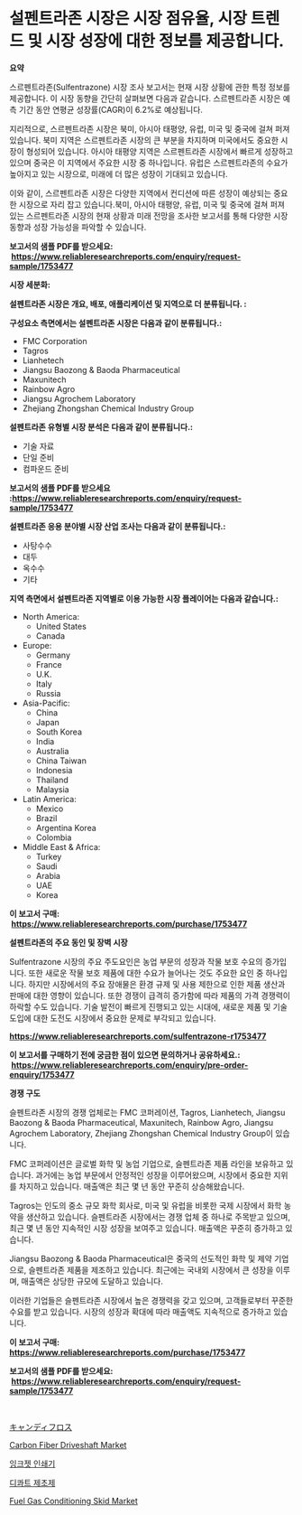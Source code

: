 <p><h1>설펜트라존 시장은 시장 점유율, 시장 트렌드 및 시장 성장에 대한 정보를 제공합니다.</h1></p><p><strong>요약</strong></p>
<p><p>스르펜트라존(Sulfentrazone) 시장 조사 보고서는 현재 시장 상황에 관한 특정 정보를 제공합니다. 이 시장 동향을 간단히 살펴보면 다음과 같습니다. 스르펜트라존 시장은 예측 기간 동안 연평균 성장률(CAGR)이 6.2%로 예상됩니다.</p><p>지리적으로, 스르펜트라존 시장은 북미, 아시아 태평양, 유럽, 미국 및 중국에 걸쳐 퍼져 있습니다. 북미 지역은 스르펜트라존 시장의 큰 부분을 차지하며 미국에서도 중요한 시장이 형성되어 있습니다. 아시아 태평양 지역은 스르펜트라존 시장에서 빠르게 성장하고 있으며 중국은 이 지역에서 주요한 시장 중 하나입니다. 유럽은 스르펜트라존의 수요가 높아지고 있는 시장으로, 미래에 더 많은 성장이 기대되고 있습니다.</p><p>이와 같이, 스르펜트라존 시장은 다양한 지역에서 컨디션에 따른 성장이 예상되는 중요한 시장으로 자리 잡고 있습니다.북미, 아시아 태평양, 유럽, 미국 및 중국에 걸쳐 퍼져 있는 스르펜트라존 시장의 현재 상황과 미래 전망을 조사한 보고서를 통해 다양한 시장 동향과 성장 가능성을 파악할 수 있습니다.</p></p>
<p><strong>보고서의 샘플 PDF를 받으세요: &nbsp;<a href="https://www.reliableresearchreports.com/enquiry/request-sample/1753477">https://www.reliableresearchreports.com/enquiry/request-sample/1753477</a></strong></p>
<p><strong>시장 세분화:</strong></p>
<p><strong> 설펜트라존 시장은 개요, 배포, 애플리케이션 및 지역으로 더 분류됩니다. :</strong></p>
<p><strong>구성요소 측면에서는 설펜트라존 시장은 다음과 같이 분류됩니다.:</strong></p>
<p><ul><li>FMC Corporation</li><li>Tagros</li><li>Lianhetech</li><li>Jiangsu Baozong & Baoda Pharmaceutical</li><li>Maxunitech</li><li>Rainbow Agro</li><li>Jiangsu Agrochem Laboratory</li><li>Zhejiang Zhongshan Chemical Industry Group</li></ul></p>
<p><strong> 설펜트라존 유형별 시장 분석은 다음과 같이 분류됩니다.:</strong></p>
<p><ul><li>기술 자료</li><li>단일 준비</li><li>컴파운드 준비</li></ul></p>
<p><strong>보고서의 샘플 PDF를 받으세요 :<a href="https://www.reliableresearchreports.com/enquiry/request-sample/1753477">https://www.reliableresearchreports.com/enquiry/request-sample/1753477</a></strong></p>
<p><strong> 설펜트라존 응용 분야별 시장 산업 조사는 다음과 같이 분류됩니다.:</strong></p>
<p><ul><li>사탕수수</li><li>대두</li><li>옥수수</li><li>기타</li></ul></p>
<p><strong>지역 측면에서 설펜트라존 지역별로 이용 가능한 시장 플레이어는 다음과 같습니다.:</strong></p>
<p><ul>
    <li>
        North America:
        <ul>
            <li>United States</li>
            <li>Canada</li>
        </ul>
    </li>
    <li>
        Europe:
        <ul>
            <li>Germany</li>
            <li>France</li>
            <li>U.K.</li>
            <li>Italy</li>
            <li>Russia</li>
        </ul>
    </li>
    <li>
        Asia-Pacific:
        <ul>
            <li>China</li>
            <li>Japan</li>
            <li>South Korea</li>
            <li>India</li>
            <li>Australia</li>
            <li>China Taiwan</li>
            <li>Indonesia</li>
            <li>Thailand</li>
            <li>Malaysia</li>
        </ul>
    </li>
    <li>
        Latin America:
        <ul>
            <li>Mexico</li>
            <li>Brazil</li>
            <li>Argentina Korea</li>
            <li>Colombia</li>
        </ul>
    </li>
    <li>
        Middle East & Africa:
        <ul>
            <li>Turkey</li>
            <li>Saudi</li>
            <li>Arabia</li>
            <li>UAE</li>
            <li>Korea</li>
        </ul>
    </li>
    </ul></p>
<p><strong>이 보고서 구매: &nbsp;<a href="https://www.reliableresearchreports.com/purchase/1753477">https://www.reliableresearchreports.com/purchase/1753477</a></strong></p>
<p><strong>설펜트라존의 주요 동인 및 장벽 시장</strong></p>
<p><p>Sulfentrazone 시장의 주요 주도요인은 농업 부문의 성장과 작물 보호 수요의 증가입니다. 또한 새로운 작물 보호 제품에 대한 수요가 늘어나는 것도 주요한 요인 중 하나입니다. 하지만 시장에서의 주요 장애물은 환경 규제 및 사용 제한으로 인한 제품 생산과 판매에 대한 영향이 있습니다. 또한 경쟁이 급격히 증가함에 따라 제품의 가격 경쟁력이 하락할 수도 있습니다. 기술 발전이 빠르게 진행되고 있는 시대에, 새로운 제품 및 기술 도입에 대한 도전도 시장에서 중요한 문제로 부각되고 있습니다.</p></p>
<p><strong><a href="https://www.reliableresearchreports.com/sulfentrazone-r1753477">https://www.reliableresearchreports.com/sulfentrazone-r1753477</a></strong></p>
<p><strong>이 보고서를 구매하기 전에 궁금한 점이 있으면 문의하거나 공유하세요.: &nbsp;<a href="https://www.reliableresearchreports.com/enquiry/pre-order-enquiry/1753477">https://www.reliableresearchreports.com/enquiry/pre-order-enquiry/1753477</a></strong></p>
<p><strong>경쟁 구도</strong></p>
<p><p>슬펜트라존 시장의 경쟁 업체로는 FMC 코퍼레이션, Tagros, Lianhetech, Jiangsu Baozong & Baoda Pharmaceutical, Maxunitech, Rainbow Agro, Jiangsu Agrochem Laboratory, Zhejiang Zhongshan Chemical Industry Group이 있습니다. </p><p>FMC 코퍼레이션은 글로벌 화학 및 농업 기업으로, 슬펜트라존 제품 라인을 보유하고 있습니다. 과거에는 농업 부문에서 안정적인 성장을 이루어왔으며, 시장에서 중요한 지위를 차지하고 있습니다. 매출액은 최근 몇 년 동안 꾸준히 상승해왔습니다.</p><p>Tagros는 인도의 중소 규모 화학 회사로, 미국 및 유럽을 비롯한 국제 시장에서 화학 농약을 생산하고 있습니다. 슬펜트라존 시장에서는 경쟁 업체 중 하나로 주목받고 있으며, 최근 몇 년 동안 지속적인 시장 성장을 보여주고 있습니다. 매출액은 꾸준히 증가하고 있습니다.</p><p>Jiangsu Baozong & Baoda Pharmaceutical은 중국의 선도적인 화학 및 제약 기업으로, 슬펜트라존 제품을 제조하고 있습니다. 최근에는 국내외 시장에서 큰 성장을 이루며, 매출액은 상당한 규모에 도달하고 있습니다.</p><p>이러한 기업들은 슬펜트라존 시장에서 높은 경쟁력을 갖고 있으며, 고객들로부터 꾸준한 수요를 받고 있습니다. 시장의 성장과 확대에 따라 매출액도 지속적으로 증가하고 있습니다.</p></p>
<p><strong>이 보고서 구매: &nbsp; <a href="https://www.reliableresearchreports.com/purchase/1753477">https://www.reliableresearchreports.com/purchase/1753477</a></strong></p>
<p><strong>보고서의 샘플 PDF를 받으세요: &nbsp;<a href="https://www.reliableresearchreports.com/enquiry/request-sample/1753477">https://www.reliableresearchreports.com/enquiry/request-sample/1753477</a></strong><strong></strong></p>
<p>&nbsp;</p>
<p><p><a href="https://github.com/CloydAbbott2023/Market-Research-Report-List-1/blob/main/996066228278.md">キャンディフロス</a></p><p><a href="https://github.com/julyju69/Market-Research-Report-List-2/blob/main/carbon-fiber-driveshaft-market.md">Carbon Fiber Driveshaft Market</a></p><p><a href="https://medium.com/@rickymetzdvm/%EC%9E%89%ED%81%AC%EC%A0%AF-%ED%94%84%EB%A6%B0%ED%84%B0-%EA%B8%B0%EA%B3%84-%EC%8B%9C%EC%9E%A5-%EC%A1%B0%EC%82%AC-%EB%B3%B4%EA%B3%A0%EC%84%9C-2024%EB%85%84%EB%B6%80%ED%84%B0-2031%EB%85%84%EA%B9%8C%EC%A7%80%EC%9D%98-%EC%97%AD%EC%82%AC-%EB%B0%8F-%EC%98%88%EC%B8%A1-0eb47d4243e9">잉크젯 인쇄기</a></p><p><a href="https://github.com/Howaoole34545/Market-Research-Report-List-1/blob/main/729171325623.md">디콰트 제초제</a></p><p><a href="https://github.com/gdfhhhj/Market-Research-Report-List-4/blob/main/fuel-gas-conditioning-skid-market.md">Fuel Gas Conditioning Skid Market</a></p></p>